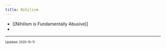 ```yaml
---
title: Nihilism
---
```


- [[Nihilism is Fundamentally Abusive]]
-

---

<sup><sub>Updated: 2020-10-11 </sub></sup>

